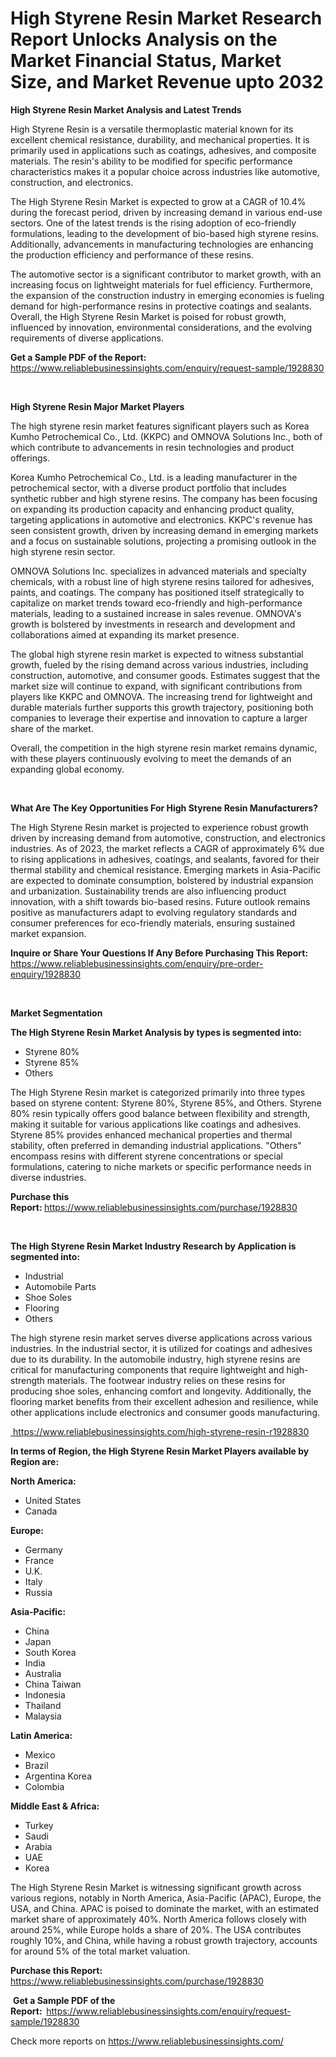 <p><h1>High Styrene Resin Market Research Report Unlocks Analysis on the Market Financial Status, Market Size, and Market Revenue upto 2032</h1></p><p><strong>High Styrene Resin Market Analysis and Latest Trends</strong></p>
<p><p>High Styrene Resin is a versatile thermoplastic material known for its excellent chemical resistance, durability, and mechanical properties. It is primarily used in applications such as coatings, adhesives, and composite materials. The resin's ability to be modified for specific performance characteristics makes it a popular choice across industries like automotive, construction, and electronics.</p><p>The High Styrene Resin Market is expected to grow at a CAGR of 10.4% during the forecast period, driven by increasing demand in various end-use sectors. One of the latest trends is the rising adoption of eco-friendly formulations, leading to the development of bio-based high styrene resins. Additionally, advancements in manufacturing technologies are enhancing the production efficiency and performance of these resins.</p><p>The automotive sector is a significant contributor to market growth, with an increasing focus on lightweight materials for fuel efficiency. Furthermore, the expansion of the construction industry in emerging economies is fueling demand for high-performance resins in protective coatings and sealants. Overall, the High Styrene Resin Market is poised for robust growth, influenced by innovation, environmental considerations, and the evolving requirements of diverse applications.</p></p>
<p><strong>Get a Sample PDF of the Report:&nbsp;</strong> <a href="https://www.reliablebusinessinsights.com/enquiry/request-sample/1928830?utm_campaign=97&utm_medium=2&utm_source=Github&utm_content=ia&utm_term=16012025&utm_id=high-styrene-resin">https://www.reliablebusinessinsights.com/enquiry/request-sample/1928830</a></p>
<p>&nbsp;</p>
<p><strong>High Styrene Resin Major Market Players</strong></p>
<p><p>The high styrene resin market features significant players such as Korea Kumho Petrochemical Co., Ltd. (KKPC) and OMNOVA Solutions Inc., both of which contribute to advancements in resin technologies and product offerings. </p><p>Korea Kumho Petrochemical Co., Ltd. is a leading manufacturer in the petrochemical sector, with a diverse product portfolio that includes synthetic rubber and high styrene resins. The company has been focusing on expanding its production capacity and enhancing product quality, targeting applications in automotive and electronics. KKPC's revenue has seen consistent growth, driven by increasing demand in emerging markets and a focus on sustainable solutions, projecting a promising outlook in the high styrene resin sector.</p><p>OMNOVA Solutions Inc. specializes in advanced materials and specialty chemicals, with a robust line of high styrene resins tailored for adhesives, paints, and coatings. The company has positioned itself strategically to capitalize on market trends toward eco-friendly and high-performance materials, leading to a sustained increase in sales revenue. OMNOVA's growth is bolstered by investments in research and development and collaborations aimed at expanding its market presence.</p><p>The global high styrene resin market is expected to witness substantial growth, fueled by the rising demand across various industries, including construction, automotive, and consumer goods. Estimates suggest that the market size will continue to expand, with significant contributions from players like KKPC and OMNOVA. The increasing trend for lightweight and durable materials further supports this growth trajectory, positioning both companies to leverage their expertise and innovation to capture a larger share of the market. </p><p>Overall, the competition in the high styrene resin market remains dynamic, with these players continuously evolving to meet the demands of an expanding global economy.</p></p>
<p>&nbsp;</p>
<p><strong>What Are The Key Opportunities For High Styrene Resin Manufacturers?</strong></p>
<p><p>The High Styrene Resin market is projected to experience robust growth driven by increasing demand from automotive, construction, and electronics industries. As of 2023, the market reflects a CAGR of approximately 6% due to rising applications in adhesives, coatings, and sealants, favored for their thermal stability and chemical resistance. Emerging markets in Asia-Pacific are expected to dominate consumption, bolstered by industrial expansion and urbanization. Sustainability trends are also influencing product innovation, with a shift towards bio-based resins. Future outlook remains positive as manufacturers adapt to evolving regulatory standards and consumer preferences for eco-friendly materials, ensuring sustained market expansion.</p></p>
<p><strong>Inquire or Share Your Questions If Any Before Purchasing This Report:</strong> <a href="https://www.reliablebusinessinsights.com/enquiry/pre-order-enquiry/1928830?utm_campaign=97&utm_medium=2&utm_source=Github&utm_content=ia&utm_term=16012025&utm_id=high-styrene-resin">https://www.reliablebusinessinsights.com/enquiry/pre-order-enquiry/1928830</a></p>
<p>&nbsp;</p>
<p><strong>Market Segmentation</strong></p>
<p><strong>The High Styrene Resin Market Analysis by types is segmented into:</strong></p>
<p><ul><li>Styrene 80%</li><li>Styrene 85%</li><li>Others</li></ul></p>
<p><p>The High Styrene Resin market is categorized primarily into three types based on styrene content: Styrene 80%, Styrene 85%, and Others. Styrene 80% resin typically offers good balance between flexibility and strength, making it suitable for various applications like coatings and adhesives. Styrene 85% provides enhanced mechanical properties and thermal stability, often preferred in demanding industrial applications. "Others" encompass resins with different styrene concentrations or special formulations, catering to niche markets or specific performance needs in diverse industries.</p></p>
<p><strong>Purchase this Report:&nbsp;</strong><a href="https://www.reliablebusinessinsights.com/purchase/1928830?utm_campaign=97&utm_medium=2&utm_source=Github&utm_content=ia&utm_term=16012025&utm_id=high-styrene-resin">https://www.reliablebusinessinsights.com/purchase/1928830</a></p>
<p>&nbsp;</p>
<p><strong>The High Styrene Resin Market Industry Research by Application is segmented into:</strong></p>
<p><ul><li>Industrial</li><li>Automobile Parts</li><li>Shoe Soles</li><li>Flooring</li><li>Others</li></ul></p>
<p><p>The high styrene resin market serves diverse applications across various industries. In the industrial sector, it is utilized for coatings and adhesives due to its durability. In the automobile industry, high styrene resins are critical for manufacturing components that require lightweight and high-strength materials. The footwear industry relies on these resins for producing shoe soles, enhancing comfort and longevity. Additionally, the flooring market benefits from their excellent adhesion and resilience, while other applications include electronics and consumer goods manufacturing.</p></p>
<p><a href="https://www.reliablebusinessinsights.com/high-styrene-resin-r1928830?utm_campaign=97&utm_medium=2&utm_source=Github&utm_content=ia&utm_term=16012025&utm_id=high-styrene-resin">&nbsp;https://www.reliablebusinessinsights.com/high-styrene-resin-r1928830</a></p>
<p><strong>In terms of Region, the High Styrene Resin Market Players available by Region are:</strong></p>
<p>
    <p> <strong> North America: </strong>
        <ul>
            <li>United States</li>
            <li>Canada</li>
        </ul>
        </p> 
    <p> <strong> Europe: </strong>
        <ul>
            <li>Germany</li>
            <li>France</li>
            <li>U.K.</li>
            <li>Italy</li>
            <li>Russia</li>
        </ul>
        </p> 
    <p> <strong> Asia-Pacific: </strong>
        <ul>
            <li>China</li>
            <li>Japan</li>
            <li>South Korea</li>
            <li>India</li>
            <li>Australia</li>
            <li>China Taiwan</li>
            <li>Indonesia</li>
            <li>Thailand</li>
            <li>Malaysia</li>
        </ul>
        </p> 
    <p> <strong> Latin America: </strong>
        <ul>
            <li>Mexico</li>
            <li>Brazil</li>
            <li>Argentina Korea</li>
            <li>Colombia</li>
        </ul>
        </p> 
    <p> <strong> Middle East & Africa: </strong>
        <ul>
            <li>Turkey</li>
            <li>Saudi</li>
            <li>Arabia</li>
            <li>UAE</li>
            <li>Korea</li>
        </ul>
    </p>
    </p>
<p><p>The High Styrene Resin Market is witnessing significant growth across various regions, notably in North America, Asia-Pacific (APAC), Europe, the USA, and China. APAC is poised to dominate the market, with an estimated market share of approximately 40%. North America follows closely with around 25%, while Europe holds a share of 20%. The USA contributes roughly 10%, and China, while having a robust growth trajectory, accounts for around 5% of the total market valuation.</p></p>
<p><strong>Purchase this Report: </strong><a href="https://www.reliablebusinessinsights.com/purchase/1928830?utm_campaign=97&utm_medium=2&utm_source=Github&utm_content=ia&utm_term=16012025&utm_id=high-styrene-resin">https://www.reliablebusinessinsights.com/purchase/1928830</a></p>
<p>&nbsp;<strong>Get a Sample PDF of the Report:&nbsp;&nbsp;</strong><a href="https://www.reliablebusinessinsights.com/enquiry/request-sample/1928830?utm_campaign=97&utm_medium=2&utm_source=Github&utm_content=ia&utm_term=16012025&utm_id=high-styrene-resin">https://www.reliablebusinessinsights.com/enquiry/request-sample/1928830</a></p>
<p><strong></strong></p>
<p>Check more reports on <a href="https://www.reliablebusinessinsights.com/?utm_campaign=97&utm_medium=2&utm_source=Github&utm_content=ia&utm_term=16012025&utm_id=high-styrene-resin">https://www.reliablebusinessinsights.com/</a></p>